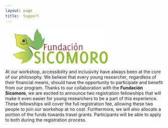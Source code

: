 ```yaml
---
layout: page
title:  Support
---
```


&nbsp; &nbsp; &nbsp;
[<img src="/assets/image24/sicomoro.png" width="60%"/>](https://www.fundacionsicomoro.org/) 

At our workshop, accessibility and inclusivity have always been at the core of our philosophy. We believe that every young researcher, regardless of their financial means, should have the opportunity to participate and benefit from our program. Thanks to our collaboration with the **Fundación Sicomoro**, we are excited to announce two registration fellowships that will make it even easier for young researchers to be a part of this experience. These fellowships will cover the full registration fee, allowing these two people to join our workshop at no cost. Furthermore, we will also allocate a portion of the funds towards travel grants. Participants will be able to apply to both during the registration process.